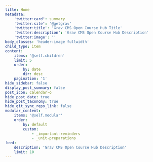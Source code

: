 ```yaml
---
title: Home
metadata:
    'twitter:card': summary
    'twitter:site': '@getgrav'
    'twitter:title': 'Grav CMS Open Course Hub Title'
    'twitter:description': 'Grav CMS Open Course Hub Description'
    'twitter:image': ''
body_classes: 'header-image fullwidth'
child_type: item
content:
    items: '@self.children'
    limit: 5
    order:
        by: date
        dir: desc
    pagination: '1'
hide_sidebar: false
display_post_summary: false
post_icon: calendar-o
hide_post_date: true
hide_post_taxonomy: true
hide_git_sync_repo_link: false
modular_content:
    items: '@self.modular'
    order:
        by: default
        custom:
            - _important-reminders
            - _unit-preparations
feed:
    description: 'Grav CMS Open Course Hub Description'
    limit: 10
---
```


